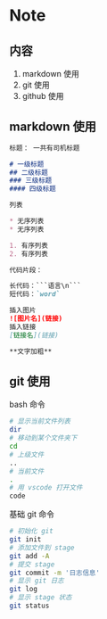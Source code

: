 # Note

## 内容

1. markdown 使用
2. git 使用
3. github 使用

## markdown 使用

```md
标题： 一共有司机标题

# 一级标题
## 二级标题
### 三级标题
#### 四级标题

列表

* 无序列表
* 无序列表

1. 有序列表
2. 有序列表

代码片段：

长代码：```语言\n```
短代码：`word`

插入图片
![图片名](链接)
插入链接
[链接名](链接)

**文字加粗**
```

## git 使用

bash 命令

```bash 
# 显示当前文件列表
dir
# 移动到某个文件夹下
cd
# 上级文件
..
# 当前文件
.
# 用 vscode 打开文件
code
```

基础 git 命令
```bash
# 初始化 git
git init
# 添加文件到 stage
git add -A
# 提交 stage
git commit -m '日志信息'
# 显示 git 日志
git log
# 显示 stage 状态
git status
```
